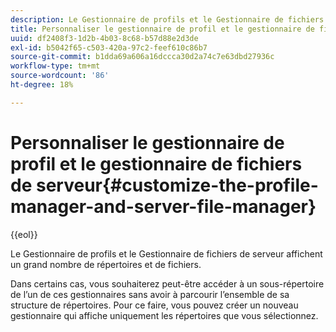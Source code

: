```yaml
---
description: Le Gestionnaire de profils et le Gestionnaire de fichiers de serveur affichent un grand nombre de répertoires et de fichiers.
title: Personnaliser le gestionnaire de profil et le gestionnaire de fichiers de serveur
uuid: df2408f3-1d2b-4b03-8c68-b57d88e2d3de
exl-id: b5042f65-c503-420a-97c2-feef610c86b7
source-git-commit: b1dda69a606a16dccca30d2a74c7e63dbd27936c
workflow-type: tm+mt
source-wordcount: '86'
ht-degree: 18%

---
```


# Personnaliser le gestionnaire de profil et le gestionnaire de fichiers de serveur{#customize-the-profile-manager-and-server-file-manager}

{{eol}}

Le Gestionnaire de profils et le Gestionnaire de fichiers de serveur affichent un grand nombre de répertoires et de fichiers.

Dans certains cas, vous souhaiterez peut-être accéder à un sous-répertoire de l’un de ces gestionnaires sans avoir à parcourir l’ensemble de sa structure de répertoires. Pour ce faire, vous pouvez créer un nouveau gestionnaire qui affiche uniquement les répertoires que vous sélectionnez.
